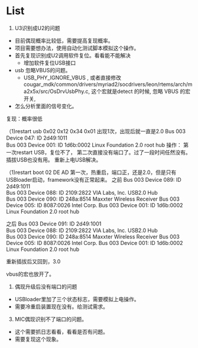 # List
1. U3识别成U2的问题
- 目前偶现概率比较低，需要提高复现概率。
- 项目需要想办法，使用自动化测试脚本模拟这个操作。
- 首先复现识别成U2调用软件复位。看看能不能解决
  -  增加软件复位USB接口
- usb 忽略VBUS的问题。
  - USB_PHY_IGNORE_VBUS ,    或者直接修改   cougar_mdk/common/drivers/myriad2/socdrivers/leon/rtems/arch/ma2x5x/src/OsDrvUsbPhy.c,     这个宏就是detect 的时候, 忽略 VBUS 的宏开关, 
- 怎么分析里面的信号变化。

复现：概率很低

（1)restart usb 0x02 0x12 0x34 0x01
出现1次，出现后就一直是2.0
Bus 003 Device 047: ID 2d49:1011  
Bus 003 Device 001: ID 1d6b:0002 Linux Foundation 2.0 root hub
操作：
第一次restart USB，复位不了，
第二次直接没有端口了。过了一段时间任然没有。插拔USB也没有用。
重新上电USB解决。

（1)restart boot 02 DE AD 
第一次，热重启，端口正，还是2.0，但是只有USBloader启动，framework没有正常起来。
之前
Bus 003 Device 089: ID 2d49:1011  
Bus 003 Device 088: ID 2109:2822 VIA Labs, Inc. USB2.0 Hub             
Bus 003 Device 090: ID 248a:8514 Maxxter Wireless Receiver
Bus 003 Device 005: ID 8087:0026 Intel Corp. 
Bus 003 Device 001: ID 1d6b:0002 Linux Foundation 2.0 root hub

之后
Bus 003 Device 091: ID 2d49:1001  
Bus 003 Device 088: ID 2109:2822 VIA Labs, Inc. USB2.0 Hub             
Bus 003 Device 090: ID 248a:8514 Maxxter Wireless Receiver
Bus 003 Device 005: ID 8087:0026 Intel Corp. 
Bus 003 Device 001: ID 1d6b:0002 Linux Foundation 2.0 root hub

重新插拔后又回到，3.0

vbus的宏也放开了。

1. 偶现升级后没有端口的问题
- USBloader里加了三个状态标志，需要模拟上电操作。
- 需要冷重启装置现在没有。给测试需求。
3. MIC偶现识别不了端口的问题。
- 这个需要抓日志看看，看看是否有问题。
- 需要复现这个现象。